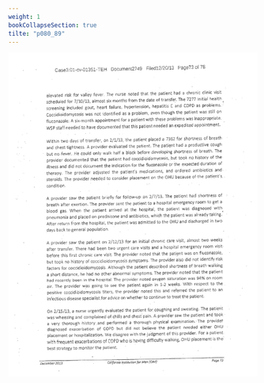 ```yaml
---
weight: 1
bookCollapseSection: true
tilte: "p080_89"
---
```

![us_constitution_rip](../jpg/cup_080.jpg)
